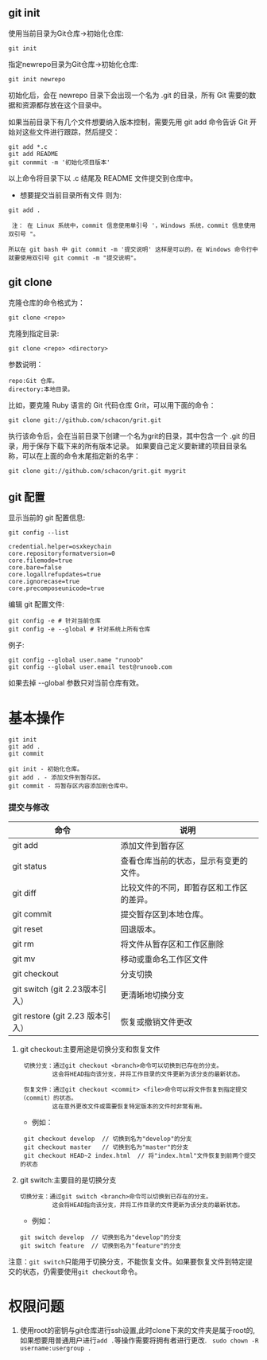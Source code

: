 ## git init
使用当前目录为Git仓库->初始化仓库:
```git
git init
```
指定newrepo目录为Git仓库->初始化仓库:
```git
git init newrepo
```
初始化后，会在 newrepo 目录下会出现一个名为 .git 的目录，所有 Git 需要的数据和资源都存放在这个目录中。

如果当前目录下有几个文件想要纳入版本控制，需要先用 git add 命令告诉 Git 开始对这些文件进行跟踪，然后提交：
```git
git add *.c
git add README
git conmmit -m '初始化项目版本'
```
以上命令将目录下以 .c 结尾及 README 文件提交到仓库中。
* 想要提交当前目录所有文件 则为:
```git
git add .
```
     注： 在 Linux 系统中，commit 信息使用单引号 '，Windows 系统，commit 信息使用双引号 "。

    所以在 git bash 中 git commit -m '提交说明' 这样是可以的，在 Windows 命令行中就要使用双引号 git commit -m "提交说明"。

## git clone
克隆仓库的命令格式为：
```git
git clone <repo>
```
克隆到指定目录:
```git
git clone <repo> <directory>
```
参数说明：

    repo:Git 仓库。
    directory:本地目录。
比如，要克隆 Ruby 语言的 Git 代码仓库 Grit，可以用下面的命令：
```
git clone git://github.com/schacon/grit.git
```
执行该命令后，会在当前目录下创建一个名为grit的目录，其中包含一个 .git 的目录，用于保存下载下来的所有版本记录。
如果要自己定义要新建的项目目录名称，可以在上面的命令末尾指定新的名字：
```
git clone git://github.com/schacon/grit.git mygrit
```
## git 配置
显示当前的 git 配置信息:
```
git config --list
```
    credential.helper=osxkeychain
    core.repositoryformatversion=0
    core.filemode=true
    core.bare=false
    core.logallrefupdates=true
    core.ignorecase=true
    core.precomposeunicode=true
编辑 git 配置文件:
```git
git config -e # 针对当前仓库
git config -e --global # 针对系统上所有仓库
```
例子:
```git
git config --global user.name "runoob"
git config --global user.email test@runoob.com
```
如果去掉 --global 参数只对当前仓库有效。


# 基本操作
```
git init    
git add .    
git commit  
```
    git init - 初始化仓库。
    git add . - 添加文件到暂存区。
    git commit - 将暂存区内容添加到仓库中。

### 提交与修改
| 命令                          | 说明                   |
|-----------------------------|----------------------|
| git add                     | 添加文件到暂存区             |
| git status                  | 查看仓库当前的状态，显示有变更的文件。  |
| git diff                    | 比较文件的不同，即暂存区和工作区的差异。 |
| git commit                  | 提交暂存区到本地仓库。          |
| git reset                   | 回退版本。                |
| git rm                      | 将文件从暂存区和工作区删除        |
| git mv                      | 移动或重命名工作区文件          |
| git checkout                | 分支切换                 |
| git switch (git 2.23版本引入）   | 更清晰地切换分支             |
| git restore (git 2.23 版本引入） | 恢复或撤销文件更改            |

1. git checkout:主要用途是切换分支和恢复文件

        切换分支：通过git checkout <branch>命令可以切换到已存在的分支。
                这会将HEAD指向该分支，并将工作目录的文件更新为该分支的最新状态。

        恢复文件：通过git checkout <commit> <file>命令可以将文件恢复到指定提交（commit）的状态。
                这在意外更改文件或需要恢复特定版本的文件时非常有用。
   - 例如：
   ```git
    git checkout develop  // 切换到名为"develop"的分支
    git checkout master   // 切换到名为"master"的分支
    git checkout HEAD~2 index.html  // 将"index.html"文件恢复到前两个提交的状态
    ```
2. git switch:主要目的是切换分支

       切换分支：通过git switch <branch>命令可以切换到已存在的分支。
                这会将HEAD指向该分支，并将工作目录的文件更新为该分支的最新状态。
    - 例如：
    ```git
    git switch develop  // 切换到名为"develop"的分支
    git switch feature  // 切换到名为"feature"的分支
    ```

注意：`git switch`只能用于切换分支，不能恢复文件。如果要恢复文件到特定提交的状态，仍需要使用`git checkout`命令。

# 权限问题
1. 使用root的密钥与git仓库进行ssh设置,此时clone下来的文件夹是属于root的,如果想要用普通用户进行`add .`等操作需要将拥有者进行更改.
` sudo chown -R username:usergroup .`
